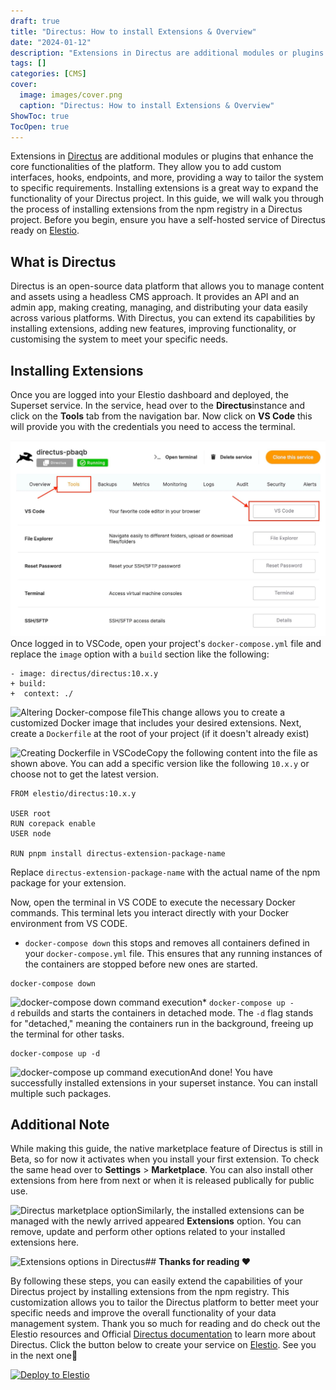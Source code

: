 ```yaml
---
draft: true
title: "Directus: How to install Extensions & Overview"
date: "2024-01-12"
description: "Extensions in Directus are additional modules or plugins that enhance the core functionalities of the platform. They allow you to add custom interfaces, hooks, endpoints, and more, providing a way to tailor the system to specific requirements. Installing extensions is a great way to expand the functionality of your Directus"
tags: []
categories: [CMS]
cover:
  image: images/cover.png
  caption: "Directus: How to install Extensions & Overview"
ShowToc: true
TocOpen: true
---
```



Extensions in [Directus](https://elest.io/open-source/directus?ref=blog.elest.io) are additional modules or plugins that enhance the core functionalities of the platform. They allow you to add custom interfaces, hooks, endpoints, and more, providing a way to tailor the system to specific requirements. Installing extensions is a great way to expand the functionality of your Directus project. In this guide, we will walk you through the process of installing extensions from the npm registry in a Directus project. Before you begin, ensure you have a self\-hosted service of Directus ready on [Elestio](https://elest.io/open-source/directus?ref=blog.elest.io).

## What is Directus

Directus is an open\-source data platform that allows you to manage content and assets using a headless CMS approach. It provides an API and an admin app, making creating, managing, and distributing your data easily across various platforms. With Directus, you can extend its capabilities by installing extensions, adding new features, improving functionality, or customising the system to meet your specific needs.

## Installing Extensions

Once you are logged into your Elestio dashboard and deployed, the Superset service. In the service, head over to the **Directus**instance and click on the **Tools** tab from the navigation bar. Now click on **VS Code** this will provide you with the credentials you need to access the terminal.

![Tools page on Elestio dashboard](images/Screenshot-2024-07-25-at-1.34.06-PM.jpg)Once logged in to VSCode, open your project's `docker-compose.yml` file and replace the `image` option with a `build` section like the following:


```
- image: directus/directus:10.x.y
+ build:
+  context: ./

```
![Altering Docker-compose file](https://blog.elest.io/content/images/2024/07/Screenshot-2024-07-25-at-1.37.08-PM.jpg)This change allows you to create a customized Docker image that includes your desired extensions. Next, create a `Dockerfile` at the root of your project (if it doesn't already exist) 

![Creating Dockerfile in VSCode](https://blog.elest.io/content/images/2024/07/Screenshot-2024-07-25-at-8.05.55-PM.jpg)Copy the following content into the file as shown above. You can add a specific version like the following `10.x.y` or choose not to get the latest version.


```
FROM elestio/directus:10.x.y

USER root
RUN corepack enable
USER node

RUN pnpm install directus-extension-package-name

```
Replace `directus-extension-package-name` with the actual name of the npm package for your extension. 

Now, open the terminal in VS CODE to execute the necessary Docker commands. This terminal lets you interact directly with your Docker environment from VS CODE.  

* `docker-compose down` this stops and removes all containers defined in your `docker-compose.yml` file. This ensures that any running instances of the containers are stopped before new ones are started.


```
docker-compose down

```
![docker-compose down command execution](https://blog.elest.io/content/images/2024/07/Screenshot-2024-07-25-at-7.27.58-PM.jpg)* `docker-compose up -d` rebuilds and starts the containers in detached mode. The `-d` flag stands for "detached," meaning the containers run in the background, freeing up the terminal for other tasks.


```
docker-compose up -d

```
![docker-compose up command execution](https://blog.elest.io/content/images/2024/07/Screenshot-2024-07-25-at-7.28.14-PM.jpg)And done! You have successfully installed extensions in your superset instance. You can install multiple such packages.

## Additional Note

While making this guide, the native marketplace feature of Directus is still in Beta, so for now it activates when you install your first extension. To check the same head over to **Settings** \> **Marketplace**. You can also install other extensions from here from next or when it is released publically for public use.

![Directus marketplace option](https://blog.elest.io/content/images/2024/07/Screenshot-2024-07-25-at-1.40.02-PM.jpg)Similarly, the installed extensions can be managed with the newly arrived appeared **Extensions** option. You can remove, update and perform other options related to your installed extensions here.

![Extensions options in Directus](https://blog.elest.io/content/images/2024/07/Screenshot-2024-07-25-at-1.41.01-PM.jpg)## **Thanks for reading ❤️**

By following these steps, you can easily extend the capabilities of your Directus project by installing extensions from the npm registry. This customization allows you to tailor the Directus platform to better meet your specific needs and improve the overall functionality of your data management system. Thank you so much for reading and do check out the Elestio resources and Official [Directus documentation](https://docs.directus.io/?ref=blog.elest.io) to learn more about Directus. Click the button below to create your service on [Elestio](https://elest.io/open-source/directus?ref=blog.elest.io). See you in the next one👋




[![Deploy to Elestio](https://elest.io/images/logos/deploy-to-elestio-btn.png)](https://elest.io/open-source/directus?ref=blog.elest.io)



